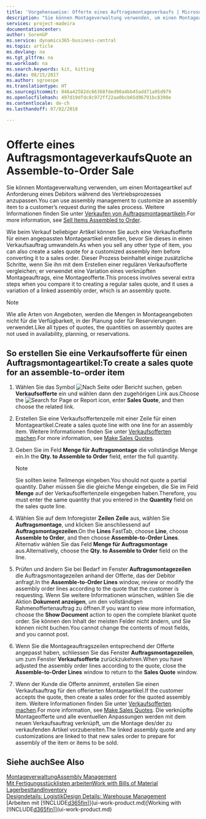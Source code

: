 ```yaml
---
title: 'Vorgehensweise: Offerte eines Auftragsmontageverkaufs | Microsoft Docs'
description: "Sie können Montageverwaltung verwenden, um einen Montageartikel auf Anforderung eines Debitors während des Vertriebsprozesses anzupassen."
services: project-madeira
documentationcenter: 
author: SorenGP
ms.service: dynamics365-business-central
ms.topic: article
ms.devlang: na
ms.tgt_pltfrm: na
ms.workload: na
ms.search.keywords: kit, kitting
ms.date: 08/15/2017
ms.author: sgroespe
ms.translationtype: HT
ms.sourcegitcommit: 046a42582dc66368fded90a4bb45add71a95d979
ms.openlocfilehash: 497d19dfdc8c972ff22aa0bcb65d96791bc8390e
ms.contentlocale: de-ch
ms.lasthandoff: 07/02/2018

---
```

# <a name="quote-an-assemble-to-order-sale"></a><span data-ttu-id="57548-103">Offerte eines Auftragsmontageverkaufs</span><span class="sxs-lookup"><span data-stu-id="57548-103">Quote an Assemble-to-Order Sale</span></span>
<span data-ttu-id="57548-104">Sie können Montageverwaltung verwenden, um einen Montageartikel auf Anforderung eines Debitors während des Vertriebsprozesses anzupassen.</span><span class="sxs-lookup"><span data-stu-id="57548-104">You can use assembly management to customize an assembly item to a customer’s request during the sales process.</span></span> <span data-ttu-id="57548-105">Weitere Informationen finden Sie unter [Verkaufen von Auftragsmontageartikeln](assembly-how-to-sell-items-assembled-to-order.md).</span><span class="sxs-lookup"><span data-stu-id="57548-105">For more information, see [Sell Items Assembled to Order](assembly-how-to-sell-items-assembled-to-order.md).</span></span>  

<span data-ttu-id="57548-106">Wie beim Verkauf beliebiger Artikel können Sie auch eine Verkaufsofferte für einen angepassten Montageartikel erstellen, bevor Sie dieses in einen Verkaufsauftrag umwandeln.</span><span class="sxs-lookup"><span data-stu-id="57548-106">As when you sell any other type of item, you can also create a sales quote for a customized assembly item before converting it to a sales order.</span></span> <span data-ttu-id="57548-107">Dieser Prozess beinhaltet einige zusätzliche Schritte, wenn Sie ihn mit dem Erstellen einer regulären Verkaufsofferte vergleichen; er verwendet eine Variation eines verknüpften Montageauftrags, eine Montageofferte.</span><span class="sxs-lookup"><span data-stu-id="57548-107">This process involves several extra steps when you compare it to creating a regular sales quote, and it uses a variation of a linked assembly order, which is an assembly quote.</span></span>

> [!NOTE]  
>  <span data-ttu-id="57548-108">Wie alle Arten von Angeboten, werden die Mengen in Montageangeboten nicht für die Verfügbarkeit, in der Planung oder für Reservierungen verwendet.</span><span class="sxs-lookup"><span data-stu-id="57548-108">Like all types of quotes, the quantities on assembly quotes are not used in availability, planning, or reservations.</span></span>  

## <a name="to-create-a-sales-quote-for-an-assemble-to-order-item"></a><span data-ttu-id="57548-109">So erstellen Sie eine Verkaufsofferte für einen Auftragsmontageartikel:</span><span class="sxs-lookup"><span data-stu-id="57548-109">To create a sales quote for an assemble-to-order item</span></span>  
1.  <span data-ttu-id="57548-110">Wählen Sie das Symbol ![Nach Seite oder Bericht suchen](media/ui-search/search_small.png "Symbol Nach Seite oder Bericht suchen"), geben **Verkaufsofferte** ein und wählen dann den zugehörigen Link aus.</span><span class="sxs-lookup"><span data-stu-id="57548-110">Choose the ![Search for Page or Report](media/ui-search/search_small.png "Search for Page or Report icon") icon, enter **Sales Quote**, and then choose the related link.</span></span>  
2.  <span data-ttu-id="57548-111">Erstellen Sie eine Verkaufsoffertenzeile mit einer Zeile für einen Montageartikel.</span><span class="sxs-lookup"><span data-stu-id="57548-111">Create a sales quote line with one line for an assembly item.</span></span> <span data-ttu-id="57548-112">Weitere Informationen finden Sie unter [Verkaufsofferten machen](sales-how-make-offers.md).</span><span class="sxs-lookup"><span data-stu-id="57548-112">For more information, see [Make Sales Quotes](sales-how-make-offers.md).</span></span>  
3.  <span data-ttu-id="57548-113">Geben Sie im Feld **Menge für Auftragsmontage** die vollständige Menge ein.</span><span class="sxs-lookup"><span data-stu-id="57548-113">In the **Qty. to Assemble to Order** field, enter the full quantity.</span></span>

    > [!NOTE]  
    >  <span data-ttu-id="57548-114">Sie sollten keine Teilmenge eingeben.</span><span class="sxs-lookup"><span data-stu-id="57548-114">You should not quote a partial quantity.</span></span> <span data-ttu-id="57548-115">Daher müssen Sie die gleiche Menge eingeben, die Sie im Feld **Menge** auf der Verkaufsoffertenzeile eingegeben haben.</span><span class="sxs-lookup"><span data-stu-id="57548-115">Therefore, you must enter the same quantity that you entered in the **Quantity** field on the sales quote line.</span></span>  

4.  <span data-ttu-id="57548-116">Wählen Sie auf dem Inforegister **Zeilen** **Zeile** aus, wählen Sie **Auftragsmontage**, und klicken Sie anschliessend auf **Auftragsmontagezeilen**.</span><span class="sxs-lookup"><span data-stu-id="57548-116">On the **Lines** FastTab, choose **Line**, choose **Assemble to Order**, and then choose **Assemble-to-Order Lines**.</span></span> <span data-ttu-id="57548-117">Alternativ wählen Sie das Feld **Menge für Auftragsmontage** aus.</span><span class="sxs-lookup"><span data-stu-id="57548-117">Alternatively, choose the **Qty. to Assemble to Order** field on the line.</span></span>  
5.  <span data-ttu-id="57548-118">Prüfen und ändern Sie bei Bedarf im Fenster **Auftragsmontagezeilen** die Auftragsmontagezeilen anhand der Offerte, das der Debitor anfragt.</span><span class="sxs-lookup"><span data-stu-id="57548-118">In the **Assemble-to-Order Lines** window, review or modify the assembly order lines according to the quote that the customer is requesting.</span></span> <span data-ttu-id="57548-119">Wenn Sie weitere Informationen wünschen, wählen Sie die Aktion **Dokument anzeigen**, um den vollständigen Rahmenoffertenauftrag zu öffnen.</span><span class="sxs-lookup"><span data-stu-id="57548-119">If you want to view more information, choose the **Show Document** action to open the complete blanket quote order.</span></span> <span data-ttu-id="57548-120">Sie können den Inhalt der meisten Felder nicht ändern, und Sie können nicht buchen.</span><span class="sxs-lookup"><span data-stu-id="57548-120">You cannot change the contents of most fields, and you cannot post.</span></span>  
6.  <span data-ttu-id="57548-121">Wenn Sie die Montageauftragszeilen entsprechend der Offerte angepasst haben, schliessen Sie das Fenster **Auftragsmontagezeilen**, um zum Fenster **Verkaufsofferte** zurückzukehren.</span><span class="sxs-lookup"><span data-stu-id="57548-121">When you have adjusted the assembly order lines according to the quote, close the **Assemble-to-Order Lines** window to return to the **Sales Quote** window.</span></span>  
7.  <span data-ttu-id="57548-122">Wenn der Kunde die Offerte annimmt, erstellen Sie einen Verkaufsauftrag für den offerierten Montageartikel.</span><span class="sxs-lookup"><span data-stu-id="57548-122">If the customer accepts the quote, then create a sales order for the quoted assembly item.</span></span> <span data-ttu-id="57548-123">Weitere Informationen finden Sie unter [Verkaufsofferten machen](sales-how-make-offers.md).</span><span class="sxs-lookup"><span data-stu-id="57548-123">For more information, see [Make Sales Quotes](sales-how-make-offers.md).</span></span> <span data-ttu-id="57548-124">Die verknüpfte Montageofferte und alle eventuellen Anpassungen werden mit dem neuen Verkaufsauftrag verknüpft, um die Montage des/der zu verkaufenden Artikel vorzubereiten.</span><span class="sxs-lookup"><span data-stu-id="57548-124">The linked assembly quote and any customizations are linked to that new sales order to prepare for assembly of the item or items to be sold.</span></span>  

## <a name="see-also"></a><span data-ttu-id="57548-125">Siehe auch</span><span class="sxs-lookup"><span data-stu-id="57548-125">See Also</span></span>  
[<span data-ttu-id="57548-126">Montageverwaltung</span><span class="sxs-lookup"><span data-stu-id="57548-126">Assembly Management</span></span>](assembly-assemble-items.md)  
[<span data-ttu-id="57548-127">Mit Fertigungsstücklisten arbeiten</span><span class="sxs-lookup"><span data-stu-id="57548-127">Work with Bills of Material</span></span>](inventory-how-work-BOMs.md)  
[<span data-ttu-id="57548-128">Lagerbesttand</span><span class="sxs-lookup"><span data-stu-id="57548-128">Inventory</span></span>](inventory-manage-inventory.md)  
[<span data-ttu-id="57548-129">Designdetails: Logistik</span><span class="sxs-lookup"><span data-stu-id="57548-129">Design Details: Warehouse Management</span></span>](design-details-warehouse-management.md)  
<span data-ttu-id="57548-130">[Arbeiten mit [!INCLUDE[d365fin](includes/d365fin_md.md)]](ui-work-product.md)</span><span class="sxs-lookup"><span data-stu-id="57548-130">[Working with [!INCLUDE[d365fin](includes/d365fin_md.md)]](ui-work-product.md)</span></span>

